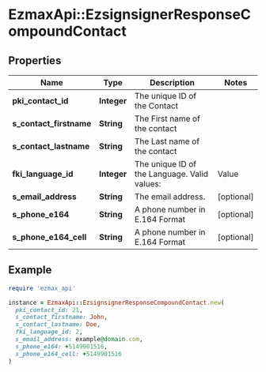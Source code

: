# EzmaxApi::EzsignsignerResponseCompoundContact

## Properties

| Name | Type | Description | Notes |
| ---- | ---- | ----------- | ----- |
| **pki_contact_id** | **Integer** | The unique ID of the Contact |  |
| **s_contact_firstname** | **String** | The First name of the contact |  |
| **s_contact_lastname** | **String** | The Last name of the contact |  |
| **fki_language_id** | **Integer** | The unique ID of the Language.  Valid values:  |Value|Description| |-|-| |1|French| |2|English| |  |
| **s_email_address** | **String** | The email address. | [optional] |
| **s_phone_e164** | **String** | A phone number in E.164 Format | [optional] |
| **s_phone_e164_cell** | **String** | A phone number in E.164 Format | [optional] |

## Example

```ruby
require 'ezmax_api'

instance = EzmaxApi::EzsignsignerResponseCompoundContact.new(
  pki_contact_id: 21,
  s_contact_firstname: John,
  s_contact_lastname: Doe,
  fki_language_id: 2,
  s_email_address: example@domain.com,
  s_phone_e164: +5149901516,
  s_phone_e164_cell: +5149901516
)
```

